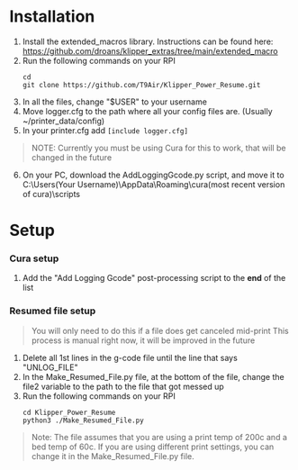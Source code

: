 # Installation
1. Install the extended_macros library. Instructions can be found here: https://github.com/droans/klipper_extras/tree/main/extended_macro
2. Run the following commands on your RPI
   ```
   cd
   git clone https://github.com/T9Air/Klipper_Power_Resume.git
   ```
3. In all the files, change "$USER" to your username
4. Move logger.cfg to the path where all your config files are. (Usually ~/printer_data/config)
5. In your printer.cfg add ```[include logger.cfg]```
> NOTE: Currently you must be using Cura for this to work, that will be changed in the future
6. On your PC, download the AddLoggingGcode.py script, and move it to C:\Users\(Your Username)\AppData\Roaming\cura\(most recent version of cura)\scripts

# Setup
### Cura setup
1. Add the "Add Logging Gcode" post-processing script to the **end** of the list

### Resumed file setup
> You will only need to do this if a file does get canceled mid-print
> This process is manual right now, it will be improved in the future
1. Delete all 1st lines in the g-code file until the line that says "UNLOG_FILE"
2. In the Make_Resumed_File.py file, at the bottom of the file, change the file2 variable to the path to the file that got messed up
3. Run the following commands on your RPI
   ```
   cd Klipper_Power_Resume
   python3 ./Make_Resumed_File.py
   ```
> Note: The file assumes that you are using a print temp of 200c and a bed temp of 60c. If you are using different print settings, you can change it in the Make_Resumed_File.py file.
